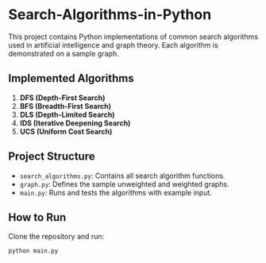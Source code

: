 # Search-Algorithms-in-Python
This project contains Python implementations of common search algorithms used in artificial intelligence and graph theory. Each algorithm is demonstrated on a sample graph.

## Implemented Algorithms

1. **DFS (Depth-First Search)**
2. **BFS (Breadth-First Search)**
3. **DLS (Depth-Limited Search)**
4. **IDS (Iterative Deepening Search)**
5. **UCS (Uniform Cost Search)**

## Project Structure

- `search_algorithms.py`: Contains all search algorithm functions.
- `graph.py`: Defines the sample unweighted and weighted graphs.
- `main.py`: Runs and tests the algorithms with example input.

## How to Run

Clone the repository and run:

```bash
python main.py
